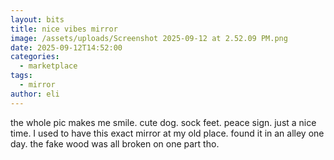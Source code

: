 ```yaml
---
layout: bits
title: nice vibes mirror
image: /assets/uploads/Screenshot 2025-09-12 at 2.52.09 PM.png
date: 2025-09-12T14:52:00
categories:
  - marketplace
tags:
  - mirror
author: eli
---
```

the whole pic makes me smile. cute dog. sock feet. peace sign. just a nice time. I used to have this exact mirror at my old place. found it in an alley one day. the fake wood was all broken on one part tho.

